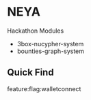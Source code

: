 # NEYA

Hackathon Modules

- 3box-nucypher-system
- bounties-graph-system

## Quick Find

feature:flag:walletconnect
